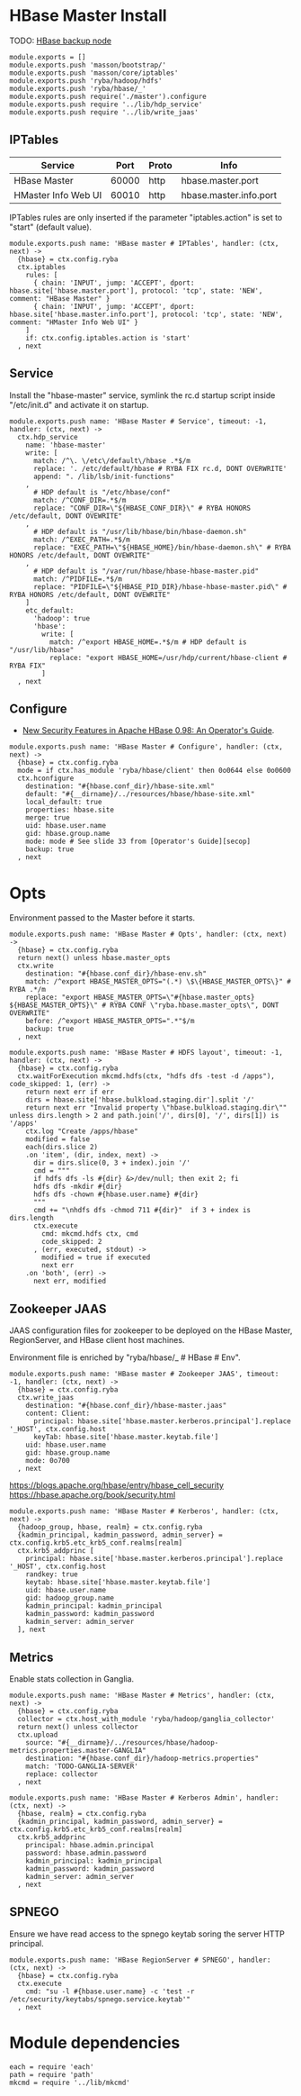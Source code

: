 
# HBase Master Install

TODO: [HBase backup node](http://willddy.github.io/2013/07/02/HBase-Add-Backup-Master-Node.html)

    module.exports = []
    module.exports.push 'masson/bootstrap/'
    module.exports.push 'masson/core/iptables'
    module.exports.push 'ryba/hadoop/hdfs'
    module.exports.push 'ryba/hbase/_'
    module.exports.push require('./master').configure
    module.exports.push require '../lib/hdp_service'
    module.exports.push require '../lib/write_jaas'

## IPTables

| Service             | Port  | Proto | Info                   |
|---------------------|-------|-------|------------------------|
| HBase Master        | 60000 | http  | hbase.master.port      |
| HMaster Info Web UI | 60010 | http  | hbase.master.info.port |

IPTables rules are only inserted if the parameter "iptables.action" is set to 
"start" (default value).

    module.exports.push name: 'HBase master # IPTables', handler: (ctx, next) ->
      {hbase} = ctx.config.ryba
      ctx.iptables
        rules: [
          { chain: 'INPUT', jump: 'ACCEPT', dport: hbase.site['hbase.master.port'], protocol: 'tcp', state: 'NEW', comment: "HBase Master" }
          { chain: 'INPUT', jump: 'ACCEPT', dport: hbase.site['hbase.master.info.port'], protocol: 'tcp', state: 'NEW', comment: "HMaster Info Web UI" }
        ]
        if: ctx.config.iptables.action is 'start'
      , next

## Service

Install the "hbase-master" service, symlink the rc.d startup script inside
"/etc/init.d" and activate it on startup.

    module.exports.push name: 'HBase Master # Service', timeout: -1, handler: (ctx, next) ->
      ctx.hdp_service
        name: 'hbase-master'
        write: [
          match: /^\. \/etc\/default\/hbase .*$/m
          replace: '. /etc/default/hbase # RYBA FIX rc.d, DONT OVERWRITE'
          append: ". /lib/lsb/init-functions"
        ,
          # HDP default is "/etc/hbase/conf"
          match: /^CONF_DIR=.*$/m
          replace: "CONF_DIR=\"${HBASE_CONF_DIR}\" # RYBA HONORS /etc/default, DONT OVEWRITE"
        ,
          # HDP default is "/usr/lib/hbase/bin/hbase-daemon.sh"
          match: /^EXEC_PATH=.*$/m
          replace: "EXEC_PATH=\"${HBASE_HOME}/bin/hbase-daemon.sh\" # RYBA HONORS /etc/default, DONT OVEWRITE"
        ,
          # HDP default is "/var/run/hbase/hbase-hbase-master.pid"
          match: /^PIDFILE=.*$/m
          replace: "PIDFILE=\"${HBASE_PID_DIR}/hbase-hbase-master.pid\" # RYBA HONORS /etc/default, DONT OVEWRITE"
        ]
        etc_default:
          'hadoop': true
          'hbase':
            write: [
              match: /^export HBASE_HOME=.*$/m # HDP default is "/usr/lib/hbase"
              replace: "export HBASE_HOME=/usr/hdp/current/hbase-client # RYBA FIX"
            ]
      , next

## Configure

*   [New Security Features in Apache HBase 0.98: An Operator's Guide][secop].

[secop]: http://fr.slideshare.net/HBaseCon/features-session-2

    module.exports.push name: 'HBase Master # Configure', handler: (ctx, next) ->
      {hbase} = ctx.config.ryba
      mode = if ctx.has_module 'ryba/hbase/client' then 0o0644 else 0o0600
      ctx.hconfigure
        destination: "#{hbase.conf_dir}/hbase-site.xml"
        default: "#{__dirname}/../resources/hbase/hbase-site.xml"
        local_default: true
        properties: hbase.site
        merge: true
        uid: hbase.user.name
        gid: hbase.group.name
        mode: mode # See slide 33 from [Operator's Guide][secop]
        backup: true
      , next

# Opts

Environment passed to the Master before it starts.   

    module.exports.push name: 'HBase Master # Opts', handler: (ctx, next) ->
      {hbase} = ctx.config.ryba
      return next() unless hbase.master_opts
      ctx.write
        destination: "#{hbase.conf_dir}/hbase-env.sh"
        match: /^export HBASE_MASTER_OPTS="(.*) \$\{HBASE_MASTER_OPTS\}" # RYBA .*/m
        replace: "export HBASE_MASTER_OPTS=\"#{hbase.master_opts} ${HBASE_MASTER_OPTS}\" # RYBA CONF \"ryba.hbase.master_opts\", DONT OVERWRITE"
        before: /^export HBASE_MASTER_OPTS=".*"$/m
        backup: true
      , next

    module.exports.push name: 'HBase Master # HDFS layout', timeout: -1, handler: (ctx, next) ->
      {hbase} = ctx.config.ryba
      ctx.waitForExecution mkcmd.hdfs(ctx, "hdfs dfs -test -d /apps"), code_skipped: 1, (err) ->
        return next err if err
        dirs = hbase.site['hbase.bulkload.staging.dir'].split '/'
        return next err "Invalid property \"hbase.bulkload.staging.dir\"" unless dirs.length > 2 and path.join('/', dirs[0], '/', dirs[1]) is '/apps'
        ctx.log "Create /apps/hbase"
        modified = false
        each(dirs.slice 2)
        .on 'item', (dir, index, next) ->
          dir = dirs.slice(0, 3 + index).join '/'
          cmd = """
          if hdfs dfs -ls #{dir} &>/dev/null; then exit 2; fi
          hdfs dfs -mkdir #{dir}
          hdfs dfs -chown #{hbase.user.name} #{dir}
          """
          cmd += "\nhdfs dfs -chmod 711 #{dir}"  if 3 + index is dirs.length
          ctx.execute
            cmd: mkcmd.hdfs ctx, cmd
            code_skipped: 2
          , (err, executed, stdout) ->
            modified = true if executed
            next err
        .on 'both', (err) ->
          next err, modified

## Zookeeper JAAS

JAAS configuration files for zookeeper to be deployed on the HBase Master, 
RegionServer, and HBase client host machines.

Environment file is enriched by "ryba/hbase/_ # HBase # Env".

    module.exports.push name: 'HBase master # Zookeeper JAAS', timeout: -1, handler: (ctx, next) ->
      {hbase} = ctx.config.ryba
      ctx.write_jaas
        destination: "#{hbase.conf_dir}/hbase-master.jaas"
        content: Client:
          principal: hbase.site['hbase.master.kerberos.principal'].replace '_HOST', ctx.config.host
          keyTab: hbase.site['hbase.master.keytab.file']
        uid: hbase.user.name
        gid: hbase.group.name
        mode: 0o700
      , next

https://blogs.apache.org/hbase/entry/hbase_cell_security
https://hbase.apache.org/book/security.html

    module.exports.push name: 'HBase Master # Kerberos', handler: (ctx, next) ->
      {hadoop_group, hbase, realm} = ctx.config.ryba
      {kadmin_principal, kadmin_password, admin_server} = ctx.config.krb5.etc_krb5_conf.realms[realm]
      ctx.krb5_addprinc [
        principal: hbase.site['hbase.master.kerberos.principal'].replace '_HOST', ctx.config.host
        randkey: true
        keytab: hbase.site['hbase.master.keytab.file']
        uid: hbase.user.name
        gid: hadoop_group.name
        kadmin_principal: kadmin_principal
        kadmin_password: kadmin_password
        kadmin_server: admin_server
      ], next

## Metrics

Enable stats collection in Ganglia.

    module.exports.push name: 'HBase Master # Metrics', handler: (ctx, next) ->
      {hbase} = ctx.config.ryba
      collector = ctx.host_with_module 'ryba/hadoop/ganglia_collector'
      return next() unless collector
      ctx.upload
        source: "#{__dirname}/../resources/hbase/hadoop-metrics.properties.master-GANGLIA"
        destination: "#{hbase.conf_dir}/hadoop-metrics.properties"
        match: 'TODO-GANGLIA-SERVER'
        replace: collector
      , next

    module.exports.push name: 'HBase Master # Kerberos Admin', handler: (ctx, next) ->
      {hbase, realm} = ctx.config.ryba
      {kadmin_principal, kadmin_password, admin_server} = ctx.config.krb5.etc_krb5_conf.realms[realm]
      ctx.krb5_addprinc
        principal: hbase.admin.principal
        password: hbase.admin.password
        kadmin_principal: kadmin_principal
        kadmin_password: kadmin_password
        kadmin_server: admin_server
      , next

## SPNEGO

Ensure we have read access to the spnego keytab soring the server HTTP
principal.

    module.exports.push name: 'HBase RegionServer # SPNEGO', handler: (ctx, next) ->
      {hbase} = ctx.config.ryba
      ctx.execute
        cmd: "su -l #{hbase.user.name} -c 'test -r /etc/security/keytabs/spnego.service.keytab'"
      , next

# Module dependencies

    each = require 'each'
    path = require 'path'
    mkcmd = require '../lib/mkcmd'


